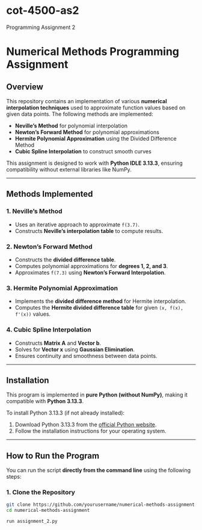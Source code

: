 # cot-4500-as2
Programming Assignment 2

# Numerical Methods Programming Assignment

## **Overview**
This repository contains an implementation of various **numerical interpolation techniques** used to approximate function values based on given data points. The following methods are implemented:

- **Neville’s Method** for polynomial interpolation
- **Newton’s Forward Method** for polynomial approximations
- **Hermite Polynomial Approximation** using the Divided Difference Method
- **Cubic Spline Interpolation** to construct smooth curves

This assignment is designed to work with **Python IDLE 3.13.3**, ensuring compatibility without external libraries like NumPy.

---

## **Methods Implemented**
### **1. Neville’s Method**
- Uses an iterative approach to approximate `f(3.7)`.
- Constructs **Neville’s interpolation table** to compute results.

### **2. Newton’s Forward Method**
- Constructs the **divided difference table**.
- Computes polynomial approximations for **degrees 1, 2, and 3**.
- Approximates `f(7.3)` using **Newton’s Forward Interpolation**.

### **3. Hermite Polynomial Approximation**
- Implements the **divided difference method** for Hermite interpolation.
- Computes the **Hermite divided difference table** for given `(x, f(x), f'(x))` values.

### **4. Cubic Spline Interpolation**
- Constructs **Matrix A** and **Vector b**.
- Solves for **Vector x** using **Gaussian Elimination**.
- Ensures continuity and smoothness between data points.

---

## **Installation**
This program is implemented in **pure Python (without NumPy)**, making it compatible with **Python 3.13.3**. 

To install Python 3.13.3 (if not already installed):

1. Download Python 3.13.3 from the [official Python website](https://www.python.org/downloads/).
2. Follow the installation instructions for your operating system.

---

## **How to Run the Program**
You can run the script **directly from the command line** using the following steps:

### **1. Clone the Repository**
```sh
git clone https://github.com/yourusername/numerical-methods-assignment.git
cd numerical-methods-assignment

run assignment_2.py
